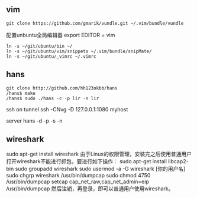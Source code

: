 
vim
---
    git clone https://github.com/gmarik/vundle.git ~/.vim/bundle/vundle

配置unbuntu全局编辑器
    export EDITOR = vim

    ln -s ~/git/ubuntu/bin ~/
    ln -s ~/git/ubuntu/vim/snippets ~/.vim/bundle/snipMate/
    ln -s ~/git/ubuntu/_vimrc ~/.vimrc


hans
----
    git clone http://github.com/hh123okbb/hans
    /hans$ make
    /hans$ sudo ./hans -c -p lir -n lir

ssh on tunnel
    ssh -CNvg -D 127.0.0.1:1080 myhost

server
    hans -d -p -s -n


wireshark
---------
sudo apt-get install wireshark
由于Linux的权限管理，安装完之后使用普通用户打开wireshark不能进行抓包，要进行如下操作：
    sudo apt-get install libcap2-bin
    sudo groupadd wireshark
    sudo usermod -a -G wireshark [你的用户名]
    sudo chgrp wireshark /usr/bin/dumpcap
    sudo chmod 4750 /usr/bin/dumpcap
    setcap cap_net_raw,cap_net_admin=eip /usr/bin/dumpcap
然后注销，再登录，即可以普通用户使用wireshark。
